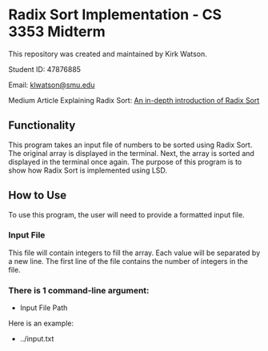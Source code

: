 # Radix Sort Implementation - CS 3353 Midterm

This repository was created and maintained by Kirk Watson.

Student ID: 47876885

Email: klwatson@smu.edu

Medium Article Explaining Radix Sort: [An in-depth introduction of Radix Sort](https://medium.com/smucs/my-algorithm-adventure-radix-sort-669bfc1db0a1)

## Functionality
This program takes an input file of numbers to be sorted using Radix Sort.
The original array is displayed in the terminal.
Next, the array is sorted and displayed in the terminal once again.
The purpose of this program is to show how Radix Sort is implemented using LSD.

## How to Use
To use this program, the user will need to provide a formatted input file.

### Input File
This file will contain integers to fill the array.
Each value will be separated by a new line.
The first line of the file contains the number of integers in the file.

### There is 1 command-line argument:
* Input File Path

Here is an example:
* ../input.txt
